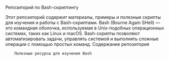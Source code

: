 Репозиторий по Bash-скриптингу

Этот репозиторий содержит материалы, примеры и полезные скрипты для изучения и работы с Bash-скриптами. Bash (Bourne Again SHell) — это командная оболочка, используемая в Unix-подобных операционных системах, таких как Linux и macOS. Bash-скрипты позволяют автоматизировать задачи, управлять системой и выполнять сложные операции с помощью простых команд.
Содержание репозитория

 

        Полезные ресурсы для изучения Bash
